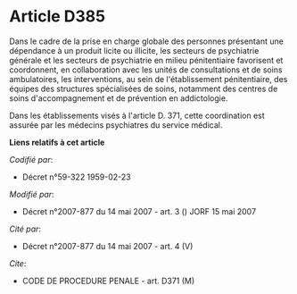 # Article D385

Dans le cadre de la prise en charge globale des personnes présentant une dépendance à un produit licite ou illicite, les
secteurs de psychiatrie générale et les secteurs de psychiatrie en milieu pénitentiaire favorisent et coordonnent, en
collaboration avec les unités de consultations et de soins ambulatoires, les interventions, au sein de l'établissement
pénitentiaire, des équipes des structures spécialisées de soins, notamment des centres de soins d'accompagnement et de
prévention en addictologie.

Dans les établissements visés à l'article D. 371, cette coordination est assurée par les médecins psychiatres du service
médical.

**Liens relatifs à cet article**

_Codifié par_:

  - Décret n°59-322 1959-02-23

_Modifié par_:

  - Décret n°2007-877 du 14 mai 2007 - art. 3 () JORF 15 mai 2007

_Cité par_:

  - Décret n°2007-877 du 14 mai 2007 - art. 4 (V)

_Cite_:

  - CODE DE PROCEDURE PENALE - art. D371 (M)
